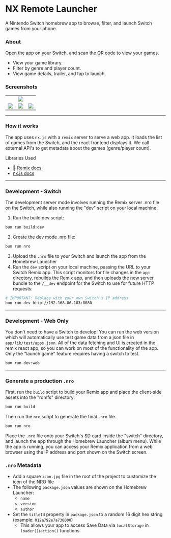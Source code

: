 # NX Remote Launcher
A Nintendo Switch homebrew app to browse, filter, and launch Switch games from your phone.

### About

Open the app on your Switch, and scan the QR code to view your games.
- View your game library.
- Filter by genre and player count.
- View game details, trailer, and tap to launch.

### Screenshots
<table>
  <tr align="center">
      <td colspan="3"><img src="https://i.imgur.com/aEJBxTN.jpeg"></img></td>
  </tr>
  <tr align="center">
      <td><img src="https://i.imgur.com/oCxk0tS.jpeg"></img></td>
      <td><img src="https://i.imgur.com/JS4atJz.jpeg"></img></td>
      <td><img src="https://i.imgur.com/MTkYNA9.jpeg"></img></td>
  </tr>
</table>

---
### How it works

The app uses `nx.js` with a `remix` server to serve a web app. It loads the list of games from the Switch, and the react frontend displays it. We call external API's to get metadata about the games (genre/player count).

Libraries Used
- 📖 [Remix docs](https://remix.run/docs)
- [nx.js docs](https://github.com/TooTallNate/remix-nxjs)

---
### Development - Switch

The development server mode involves running the Remix server .nro file on the Switch, while also running the "dev" script on your local machine:

1. Run the build:dev script:
```sh
bun run build:dev
```

2. Create the dev mode .nro file:
```sh
bun run nro
```

3. Upload the `.nro` file to your Switch and launch the app from the Homebrew Launcher
4. Run the `dev` script on your local machine, passing the URL to your Switch Remix app. This script monitors for file changes in the `app` directory, rebuilds the Remix app, and then uploads the new server bundle to the `/__dev` endpoint for the Switch to use for future HTTP requests:
```sh
# IMPORTANT: Replace with your own Switch's IP address
bun run dev http://192.168.86.103:8080
```

---
### Development - Web Only

You don't need to have a Switch to develop! You can run the web version which will automatically use test game data from a json file in `app/lib/test/apps.json`. All of the data fetching and UI is created in the remix react app, so you can work on most of the functionality of the app. Only the "launch game" feature requires having a switch to test.

```sh
bun run dev:web
```

---
### Generate a production `.nro`

First, run the `build` script to build your Remix app and place the client-side assets into the "romfs" directory:

```sh
bun run build
```

Then run the `nro` script to generate the final `.nro` file.

```sh
bun run nro
```

Place the `.nro` file onto your Switch's SD card inside the "switch" directory, and launch the app through the Homebrew Launcher (album menu). While the app is running, you can access your Remix application from a web browser using the IP address and port shown on the Switch screen.

### `.nro` Metadata

* Add a square `icon.jpg` file in the root of the project to customize the icon of the NRO file
* The following `package.json` values are shown on the Homebrew Launcher:
  * `name`
  * `version`
  * `author`
* Set the `titleId` property in `package.json` to a random 16 digit hex string (example: `012a792e7a730000`)
  * This allows your app to access Save Data via `localStorage` in `loader()`/`action()` functions